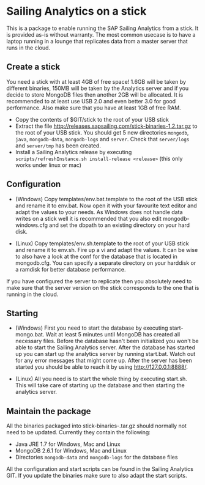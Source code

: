 # Sailing Analytics on a stick

This is a package to enable running the SAP Sailing Analytics from a stick.
It is provided as-is without warranty. The most common usecase is to have a laptop 
running in a lounge that replicates data from a master server that runs in the cloud.

## Create a stick

You need a stick with at least 4GB of free space! 1.6GB will be taken by different binaries, 150MB will be taken by the Analytics server and if you decide to store MongoDB files then another 2GB will be allocated. It is recommended to at least use USB 2.0 and even better 3.0 for good performance. Also make sure that you have at least 1GB of free RAM.

- Copy the contents of $GIT/stick to the root of your USB stick
- Extract the file http://releases.sapsailing.com/stick-binaries-1.2.tar.gz to the root of your USB stick. You should get 5 new directories `mongodb`, `java`, `mongodb-data`, `mongodb-logs` and `server`. Check that `server/logs` and `server/tmp` has been created.
- Install a Sailing Analytics release by executing `scripts/refreshInstance.sh install-release <release>` (this only works under linux or mac)

## Configuration

- (Windows) Copy templates/env.bat.template to the root of the USB stick and rename it to
env.bat. Now open it with your favourite text editor and adapt the values to your needs.
As Windows does not handle data writes on a stick well it is recommended that you also
edit mongodb-windows.cfg and set the dbpath to an existing directory on your hard disk.

- (Linux) Copy templates/env.sh.template to the root of your USB stick and rename it to
env.sh. Fire up a vi and adapt the values. It can be wise to also have a look at the conf
for the database that is located in mongodb.cfg. You can specify a separate directory
on your harddisk or a ramdisk for better database performance.

If you have configured the server to replicate then you absolutely need to make sure
that the server version on the stick corresponds to the one that is running in the cloud.

## Starting

- (Windows) First you need to start the database by executing start-mongo.bat. Wait at least
5 minutes until MongoDB has created all necessary files. Before the database hasn't been
initialized you won't be able to start the Sailing Analytics server. After the database
has started up you can start up the analytics server by running start.bat. Watch out for any 
error messages that might come up. After the server has been started you should be able to
reach it by using http://127.0.0.1:8888/.

- (Linux) All you need is to start the whole thing by executing start.sh. This will take care
of starting up the database and then starting the analytics server.

## Maintain the package

All the binaries packaged into stick-binaries-<version>.tar.gz should normally not need to be updated. Currently they contain the following:

- Java JRE 1.7 for Windows, Mac and Linux
- MongoDB 2.6.1 for Windows, Mac and Linux
- Directories `mongodb-data` and `mongodb-logs` for the database files

All the configuration and start scripts can be found in the Sailing Analytics GIT. If you update the binaries make sure to also adapt the start scripts.